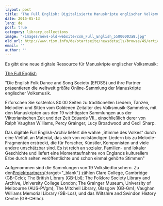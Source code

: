 ```yaml
---
layout: post
title: 'The Full English: Digitalisierte Manuskripte englischer Volksmusik'
date: 2015-05-13
lang: de
post: true
category: library_collections
image: "/images/news-old-website/csm_Full_English_55000003a8.jpg"
old_url: http://www.rism.info/de/startseite/newsdetails/browse/49/article/64/the-full-english-digitized-english-folk-manuscripts.html
email: ''
author: ''
---
```


Es gibt eine neue digitale Ressource für Manuskripte englischer Volksmusik:

[The Full English](http://www.efdss.org/efdss-the-full-english "external-link-new-window")

"Die English Folk Dance and Song Society (EFDSS) und ihre Partner präsentieren die weltweit größte Online-Sammlung der Manuskripte englischer Volksmusik.

Erforschen Sie kostenlos 80.00 Seiten zu traditionellen Liedern, Tänzen, Melodien und Sitten vom Goldenen Zeitalter des Volksmusik-Sammelns, mit den Manuskripten aus den 19 wichtigsten Sammlungen aus der Viktorianischen Zeit und der Zeit Eduards VII., einschließlich derer von Ralph Vaughan Williams, Percy Grainger, Lucy Broadwood und Cecil Sharp.

Das digitale Full English-Archiv liefert die wahre „Stimme des Volkes“ durch eine Vielfalt an Material, das sich von vollständigen Liedern bis zu Melodie-Fragmenten erstreckt, die für Forscher, Künstler, Komponisten und viele andere unschätzbar sind. Es ist reich an sozialer, Familien- und lokaler Geschichte und liefert eine Momentaufnahme von Englands kulturellem Erbe durch selten veröffentlichte und schon einmal gehörte Stimmen"

Aufgenommen sind die Sammlungen von 19 Volksliedforschern. Zu den[Projektpartnern](http://www.vwml.org.uk/browse/browse-collections-full-english){:target="_blank"} zählen Clare College, Cambridge (GB-Cclc); The British Library (GB-Lbl); The Folklore Society Library and Archive, University College London; The Grainger Museum, University of Melbourne (AUS-PVgm), The Mitchell Library, Glasgow (GB-Gm); Vaughan Williams Memorial Library (GB-Lcs), und das Wiltshire and Swindon History Centre (GB-CHIhc).